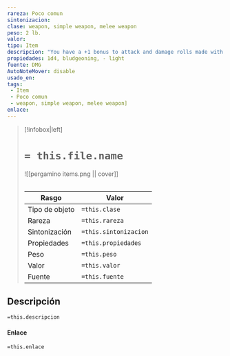 ```yaml
---
rareza: Poco comun
sintonizacion: 
clase: weapon, simple weapon, melee weapon
peso: 2 lb.
valor: 
tipo: Item
descripcion: "You have a +1 bonus to attack and damage rolls made with this magic weapon. Light. A light weapon is small and easy to handle, making it ideal for use when fighting with two weapons."
propiedades: 1d4, bludgeoning, - light
fuente: DMG
AutoNoteMover: disable
usado_en:  
tags: 
 - Item
 - Poco comun
 - weapon, simple weapon, melee weapon]
enlace: 
---
```


> [!infobox|left]
>  # `= this.file.name`
> ![[pergamino items.png || cover]]
> ######   
> |Rasgo | Valor |
> | --- | --- |
> | Tipo de objeto| `=this.clase`|
>  | Rareza| `=this.rareza`|
> | Sintonización | `=this.sintonizacion` |
> | Propiedades | `=this.propiedades` |
>  | Peso | `=this.peso` |
> | Valor | `=this.valor` |
> | Fuente | `=this.fuente` |


## Descripción
`=this.descripcion`

#### Enlace
`=this.enlace`